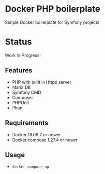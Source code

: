 # Docker PHP boilerplate
Simple Docker boilerplate for Symfony projects

# Status
Work In Progress!

## Features
- PHP with built in Httpd server
- Maria DB
- Symfony CMD
- Composer
- PHPUnit
- Phan

## Requirements
- Docker 18.09.7 or newer
- Docker compose 1.27.4 or newer

## Usage
- `docker-compose up`
